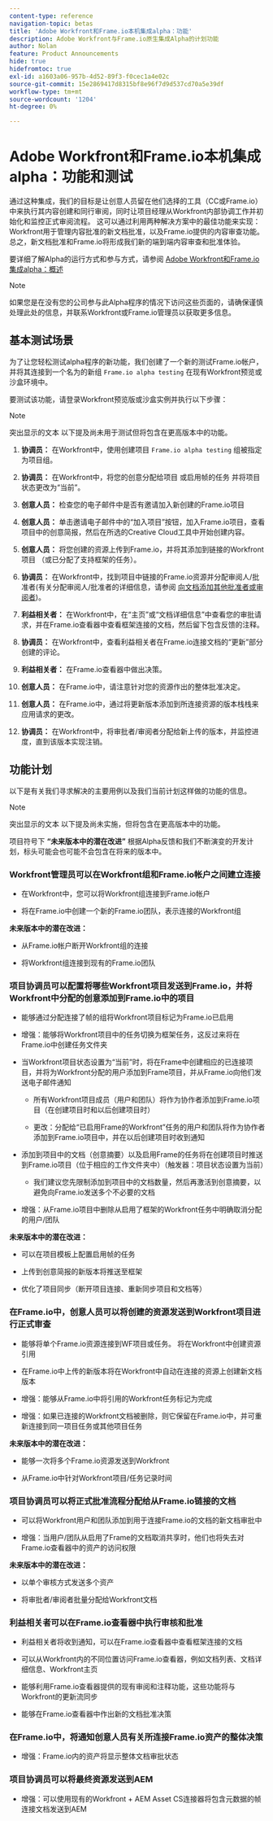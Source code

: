 ```yaml
---
content-type: reference
navigation-topic: betas
title: 'Adobe Workfront和Frame.io本机集成alpha：功能'
description: Adobe Workfront与Frame.io原生集成Alpha的计划功能
author: Nolan
feature: Product Announcements
hide: true
hidefromtoc: true
exl-id: a1603a06-957b-4d52-89f3-f0cec1a4e02c
source-git-commit: 15e2869417d8315bf8e96f7d9d537cd70a5e39df
workflow-type: tm+mt
source-wordcount: '1204'
ht-degree: 0%

---
```


# Adobe Workfront和Frame.io本机集成alpha：功能和测试

通过这种集成，我们的目标是让创意人员留在他们选择的工具（CC或Frame.io）中来执行其内容创建和同行审阅，同时让项目经理从Workfront内部协调工作并初始化和监控正式审阅流程。 这可以通过利用两种解决方案中的最佳功能来实现：Workfront用于管理内容批准的新文档批准，以及Frame.io提供的内容审查功能。 总之，新文档批准和Frame.io将形成我们新的端到端内容审查和批准体验。 

要详细了解Alpha的运行方式和参与方式，请参阅 [Adobe Workfront和Frame.io集成alpha：概述](/help/quicksilver/product-announcements/betas/frame-io-wf-integration-alpha/frame-io-wf-integration-alpha-overview.md)


>[!NOTE]
>
>如果您是在没有您的公司参与此Alpha程序的情况下访问这些页面的，请确保谨慎处理此处的信息，并联系Workfront或Frame.io管理员以获取更多信息。

## 基本测试场景

为了让您轻松测试alpha程序的新功能，我们创建了一个新的测试Frame.io帐户，并将其连接到一个名为的新组 `Frame.io alpha testing` 在现有Workfront预览或沙盒环境中。

要测试该功能，请登录Workfront预览版或沙盒实例并执行以下步骤：

>[!NOTE]
>
><span class="preview">突出显示的文本</span> 以下提及尚未用于测试但将包含在更高版本中的功能。
>

1. **协调员：** 在Workfront中，使用创建项目 `Frame.io alpha testing` 组被指定为项目组。

1. **协调员：** 在Workfront中，将您的创意分配给项目 <span class="preview">或启用帧的任务</span> 并将项目状态更改为“当前”。

1. **创意人员：** 检查您的电子邮件中是否有邀请加入新创建的Frame.io项目

1. **创意人员：** 单击邀请电子邮件中的“加入项目”按钮，加入Frame.io项目，查看项目中的创意简报，然后在所选的Creative Cloud工具中开始创建内容。

1. **创意人员：** 将您创建的资源上传到Frame.io，并将其添加到链接的Workfront项目 <span class="preview">（或已分配了支持框架的任务）。</span>

1. **协调员：** 在Workfront中，找到项目中链接的Frame.io资源并分配审阅人/批准者(有关分配审阅人/批准者的详细信息，请参阅 [向文档添加其他批准者或审阅者](/help/quicksilver/review-and-approve-work/document-reviews-and-approvals/manage-document-approvals/add-additional-reviewers-or-approvers.md))。

1. **利益相关者：** 在Workfront中，在“主页”或“文档详细信息”中查看您的审批请求，并在Frame.io查看器中查看框架连接的文档，然后留下包含反馈的注释。

1. <span class="preview">**协调员：** 在Workfront中，查看利益相关者在Frame.io连接文档的“更新”部分创建的评论。</span>

1. <span class="preview">**利益相关者：** 在Frame.io查看器中做出决策。</span>

1. <span class="preview">**创意人员：** 在Frame.io中，请注意针对您的资源作出的整体批准决定。</span>

1. **创意人员：** 在Frame.io中，通过将更新版本添加到所连接资源的版本栈栈来应用请求的更改。

1. **协调员：** 在Workfront中，将审批者/审阅者分配给新上传的版本，并监控进度，直到该版本实现注销。

## 功能计划

以下是有关我们寻求解决的主要用例以及我们当前计划这样做的功能的信息。 <!--, along with documentation to get you started testing.-->

>[!NOTE]
>
><span class="preview">突出显示的文本</span> 以下提及尚未实施，但将包含在更高版本中的功能。
>
>项目符号下 **“未来版本中的潜在改进”** 根据Alpha反馈和我们不断演变的开发计划，标头可能会也可能不会包含在将来的版本中。
>


### Workfront管理员可以在Workfront组和Frame.io帐户之间建立连接

* <span class="preview">在Workfront中，您可以将Workfront组连接到Frame.io帐户</span>

* 将在Frame.io中创建一个新的Frame.io团队，表示连接的Workfront组

**未来版本中的潜在改进：**

* 从Frame.io帐户断开Workfront组的连接

* 将Workfront组连接到现有的Frame.io团队

### 项目协调员可以配置将哪些Workfront项目发送到Frame.io，并将Workfront中分配的创意添加到Frame.io中的项目

* 能够通过分配连接了帧的组将Workfront项目标记为Frame.io已启用

* <span class="preview">增强：能够将Workfront项目中的任务切换为框架任务，这反过来将在Frame.io中创建任务文件夹</span>

* 当Workfront项目状态设置为“当前”时，将在Frame中创建相应的已连接项目，并将为Workfront分配的用户添加到Frame项目，并从Frame.io向他们发送电子邮件通知

   * 所有Workfront项目成员（用户和团队）将作为协作者添加到Frame.io项目（在创建项目时和以后创建项目时）

   * <span class="preview">更改：分配给“已启用Frame的Workfront”任务的用户和团队将作为协作者添加到Frame.io项目中，并在以后创建项目时收到通知</span>

* 添加到项目中的文档（创意摘要）以及启用Frame的任务将在创建项目时推送到Frame.io项目（位于相应的工作文件夹中）（触发器：项目状态设置为当前）

   * 我们建议您先限制添加到项目中的文档数量，然后再激活到创意摘要，以避免向Frame.io发送多个不必要的文档

* <span class="preview">增强：从Frame.io项目中删除从启用了框架的Workfront任务中明确取消分配的用户/团队</span>

**未来版本中的潜在改进：**

* 可以在项目模板上配置启用帧的任务

* 上传到创意简报的新版本将推送至框架

* 优化了项目同步（断开项目连接、重新同步项目和文档等）

### 在Frame.io中，创意人员可以将创建的资源发送到Workfront项目进行正式审查

* 能够将单个Frame.io资源连接到WF项目或任务。 将在Workfront中创建资源引用

* 在Frame.io中上传的新版本将在Workfront中自动在连接的资源上创建新文档版本

* <span class="preview">增强：能够从Frame.io中将引用的Workfront任务标记为完成</span>

* <span class="preview">增强：如果已连接的Workfront文档被删除，则它保留在Frame.io中，并可重新连接到同一项目任务或其他项目任务</span>

**未来版本中的潜在改进：**

* 能够一次将多个Frame.io资源发送到Workfront

* 从Frame.io中针对Workfront项目/任务记录时间

### 项目协调员可以将正式批准流程分配给从Frame.io链接的文档

* 可以将Workfront用户和团队添加到用于连接Frame.io的文档的新文档审批中

* <span class="preview">增强：当用户/团队从启用了Frame的文档取消共享时，他们也将失去对Frame.io查看器中的资产的访问权限</span>

**未来版本中的潜在改进：**

* 以单个审核方式发送多个资产

* 将审批者/审阅者批量分配给Workfront文档

### 利益相关者可以在Frame.io查看器中执行审核和批准

* 利益相关者将收到通知，可以在Frame.io查看器中查看框架连接的文档

* 可以从Workfront内的不同位置访问Frame.io查看器，例如文档列表、文档详细信息、Workfront主页

* 能够利用Frame.io查看器提供的现有审阅和注释功能，这些功能将与Workfront的更新流同步

* <span class="preview">能够在Frame.io查看器中作出新的文档批准决策</span>

### 在Frame.io中，将通知创意人员有关所连接Frame.io资产的整体决策

* <span class="preview">增强：Frame.io内的资产将显示整体文档审批状态</span>

### 项目协调员可以将最终资源发送到AEM

* <span class="preview">增强：可以使用现有的Workfront + AEM Asset CS连接器将包含元数据的帧连接文档发送到AEM</span>
